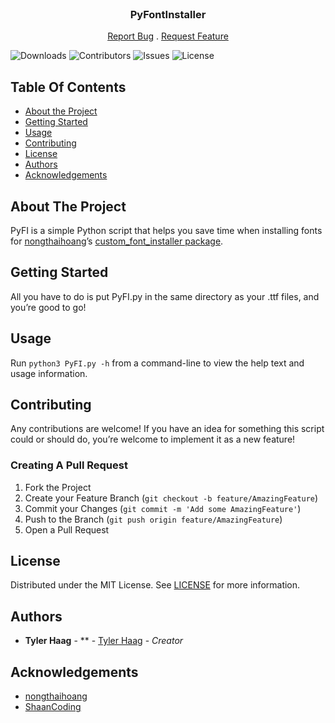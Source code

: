 <br/>
<p align="center">
  <h3 align="center">PyFontInstaller</h3>

  <p align="center">
    <a href="https://github.com/thaag7734/PyPI/issues">Report Bug</a>
    .
    <a href="https://github.com/thaag7734/PyPI/issues">Request Feature</a>
  </p>
</p>

![Downloads](https://img.shields.io/github/downloads/thaag7734/PyPI/total) ![Contributors](https://img.shields.io/github/contributors/thaag7734/PyPI?color=dark-green) ![Issues](https://img.shields.io/github/issues/thaag7734/PyPI) ![License](https://img.shields.io/github/license/thaag7734/PyPI)

## Table Of Contents

* [About the Project](#about-the-project)
* [Getting Started](#getting-started)
* [Usage](#usage)
* [Contributing](#contributing)
* [License](#license)
* [Authors](#authors)
* [Acknowledgements](#acknowledgements)

## About The Project

PyFI is a simple Python script that helps you save time when installing fonts for [nongthaihoang](https://github.com/nongthaihoang)’s [custom_font_installer package](https://github.com/nongthaihoang/custom_font_installer).

## Getting Started

All you have to do is put PyFI.py in the same directory as your .ttf files, and you’re good to go!

## Usage

Run `python3 PyFI.py -h` from a command-line to view the help text and usage information.

## Contributing

Any contributions are welcome! If you have an idea for something this script could or should do, you’re welcome to implement it as a new feature!

### Creating A Pull Request

1. Fork the Project
2. Create your Feature Branch (`git checkout -b feature/AmazingFeature`)
3. Commit your Changes (`git commit -m 'Add some AmazingFeature'`)
4. Push to the Branch (`git push origin feature/AmazingFeature`)
5. Open a Pull Request

## License

Distributed under the MIT License. See [LICENSE](https://github.com/thaag7734/PyPI/blob/master/LICENSE.md) for more information.

## Authors

* **Tyler Haag** - ** - [Tyler Haag](https://github.com/thaag7734/) - *Creator*

## Acknowledgements

* [nongthaihoang](https://github.com/nongthaihoang/)
* [ShaanCoding](https://github.com/ShaanCoding/)
